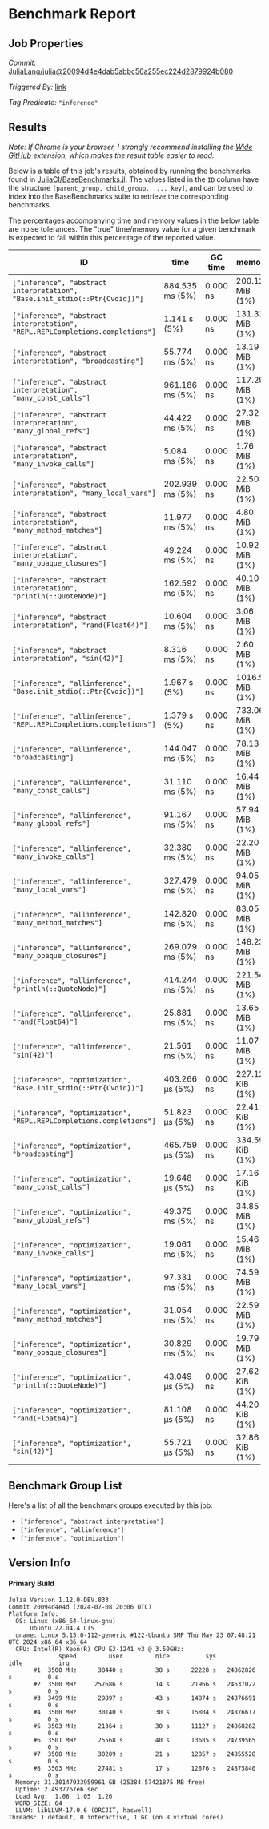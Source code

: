 # Benchmark Report

## Job Properties

*Commit:* [JuliaLang/julia@20094d4e4dab5abbc56a255ec224d2879924b080](https://github.com/JuliaLang/julia/commit/20094d4e4dab5abbc56a255ec224d2879924b080)

*Triggered By:* [link](https://github.com/JuliaLang/julia/pull/55081#issuecomment-2215242793)

*Tag Predicate:* `"inference"`

## Results

*Note: If Chrome is your browser, I strongly recommend installing the [Wide GitHub](https://chrome.google.com/webstore/detail/wide-github/kaalofacklcidaampbokdplbklpeldpj?hl=en)
extension, which makes the result table easier to read.*

Below is a table of this job's results, obtained by running the benchmarks found in
[JuliaCI/BaseBenchmarks.jl](https://github.com/JuliaCI/BaseBenchmarks.jl). The values
listed in the `ID` column have the structure `[parent_group, child_group, ..., key]`,
and can be used to index into the BaseBenchmarks suite to retrieve the corresponding
benchmarks.

The percentages accompanying time and memory values in the below table are noise tolerances. The "true"
time/memory value for a given benchmark is expected to fall within this percentage of the reported value.

| ID | time | GC time | memory | allocations |
|----|------|---------|--------|-------------|
| `["inference", "abstract interpretation", "Base.init_stdio(::Ptr{Cvoid})"]` | 884.535 ms (5%) | 0.000 ns | 200.12 MiB (1%) | 4205088 |
| `["inference", "abstract interpretation", "REPL.REPLCompletions.completions"]` | 1.141 s (5%) | 0.000 ns | 131.31 MiB (1%) | 2811262 |
| `["inference", "abstract interpretation", "broadcasting"]` | 55.774 ms (5%) | 0.000 ns | 13.19 MiB (1%) | 288322 |
| `["inference", "abstract interpretation", "many_const_calls"]` | 961.186 ms (5%) | 0.000 ns | 117.29 MiB (1%) | 2753181 |
| `["inference", "abstract interpretation", "many_global_refs"]` | 44.422 ms (5%) | 0.000 ns | 27.32 MiB (1%) | 679363 |
| `["inference", "abstract interpretation", "many_invoke_calls"]` | 5.084 ms (5%) | 0.000 ns | 1.76 MiB (1%) | 39448 |
| `["inference", "abstract interpretation", "many_local_vars"]` | 202.939 ms (5%) | 0.000 ns | 22.50 MiB (1%) | 507503 |
| `["inference", "abstract interpretation", "many_method_matches"]` | 11.977 ms (5%) | 0.000 ns | 4.80 MiB (1%) | 110041 |
| `["inference", "abstract interpretation", "many_opaque_closures"]` | 49.224 ms (5%) | 0.000 ns | 10.92 MiB (1%) | 251248 |
| `["inference", "abstract interpretation", "println(::QuoteNode)"]` | 162.592 ms (5%) | 0.000 ns | 40.10 MiB (1%) | 842755 |
| `["inference", "abstract interpretation", "rand(Float64)"]` | 10.604 ms (5%) | 0.000 ns | 3.06 MiB (1%) | 67291 |
| `["inference", "abstract interpretation", "sin(42)"]` | 8.316 ms (5%) | 0.000 ns | 2.60 MiB (1%) | 57172 |
| `["inference", "allinference", "Base.init_stdio(::Ptr{Cvoid})"]` | 1.967 s (5%) | 0.000 ns | 1016.53 MiB (1%) | 19604463 |
| `["inference", "allinference", "REPL.REPLCompletions.completions"]` | 1.379 s (5%) | 0.000 ns | 733.06 MiB (1%) | 14292396 |
| `["inference", "allinference", "broadcasting"]` | 144.047 ms (5%) | 0.000 ns | 78.13 MiB (1%) | 1541188 |
| `["inference", "allinference", "many_const_calls"]` | 31.110 ms (5%) | 0.000 ns | 16.44 MiB (1%) | 349017 |
| `["inference", "allinference", "many_global_refs"]` | 91.167 ms (5%) | 0.000 ns | 57.94 MiB (1%) | 1649673 |
| `["inference", "allinference", "many_invoke_calls"]` | 32.380 ms (5%) | 0.000 ns | 22.20 MiB (1%) | 474630 |
| `["inference", "allinference", "many_local_vars"]` | 327.479 ms (5%) | 0.000 ns | 94.05 MiB (1%) | 2245294 |
| `["inference", "allinference", "many_method_matches"]` | 142.820 ms (5%) | 0.000 ns | 83.05 MiB (1%) | 1740906 |
| `["inference", "allinference", "many_opaque_closures"]` | 269.079 ms (5%) | 0.000 ns | 148.23 MiB (1%) | 2904156 |
| `["inference", "allinference", "println(::QuoteNode)"]` | 414.244 ms (5%) | 0.000 ns | 221.54 MiB (1%) | 4336263 |
| `["inference", "allinference", "rand(Float64)"]` | 25.881 ms (5%) | 0.000 ns | 13.65 MiB (1%) | 279588 |
| `["inference", "allinference", "sin(42)"]` | 21.561 ms (5%) | 0.000 ns | 11.07 MiB (1%) | 237272 |
| `["inference", "optimization", "Base.init_stdio(::Ptr{Cvoid})"]` | 403.266 μs (5%) | 0.000 ns | 227.12 KiB (1%) | 4212 |
| `["inference", "optimization", "REPL.REPLCompletions.completions"]` | 51.823 μs (5%) | 0.000 ns | 22.41 KiB (1%) | 452 |
| `["inference", "optimization", "broadcasting"]` | 465.759 μs (5%) | 0.000 ns | 334.59 KiB (1%) | 4995 |
| `["inference", "optimization", "many_const_calls"]` | 19.648 μs (5%) | 0.000 ns | 17.16 KiB (1%) | 355 |
| `["inference", "optimization", "many_global_refs"]` | 49.375 ms (5%) | 0.000 ns | 34.85 MiB (1%) | 1060333 |
| `["inference", "optimization", "many_invoke_calls"]` | 19.061 ms (5%) | 0.000 ns | 15.46 MiB (1%) | 335887 |
| `["inference", "optimization", "many_local_vars"]` | 97.331 ms (5%) | 0.000 ns | 74.59 MiB (1%) | 1797405 |
| `["inference", "optimization", "many_method_matches"]` | 31.054 ms (5%) | 0.000 ns | 22.59 MiB (1%) | 498186 |
| `["inference", "optimization", "many_opaque_closures"]` | 30.829 ms (5%) | 0.000 ns | 19.79 MiB (1%) | 466987 |
| `["inference", "optimization", "println(::QuoteNode)"]` | 43.049 μs (5%) | 0.000 ns | 27.62 KiB (1%) | 569 |
| `["inference", "optimization", "rand(Float64)"]` | 81.108 μs (5%) | 0.000 ns | 44.20 KiB (1%) | 1037 |
| `["inference", "optimization", "sin(42)"]` | 55.721 μs (5%) | 0.000 ns | 32.86 KiB (1%) | 650 |

## Benchmark Group List

Here's a list of all the benchmark groups executed by this job:

- `["inference", "abstract interpretation"]`
- `["inference", "allinference"]`
- `["inference", "optimization"]`

## Version Info

#### Primary Build

```
Julia Version 1.12.0-DEV.833
Commit 20094d4e4d (2024-07-08 20:06 UTC)
Platform Info:
  OS: Linux (x86_64-linux-gnu)
      Ubuntu 22.04.4 LTS
  uname: Linux 5.15.0-112-generic #122-Ubuntu SMP Thu May 23 07:48:21 UTC 2024 x86_64 x86_64
  CPU: Intel(R) Xeon(R) CPU E3-1241 v3 @ 3.50GHz: 
              speed         user         nice          sys         idle          irq
       #1  3500 MHz      38440 s         38 s      22228 s   24862826 s          0 s
       #2  3500 MHz     257686 s         14 s      21966 s   24637022 s          0 s
       #3  3499 MHz      29897 s         43 s      14874 s   24876691 s          0 s
       #4  3500 MHz      30140 s         30 s      15804 s   24876617 s          0 s
       #5  3503 MHz      21364 s         30 s      11127 s   24868262 s          0 s
       #6  3501 MHz      25568 s         40 s      13685 s   24739565 s          0 s
       #7  3500 MHz      30209 s         21 s      12857 s   24855528 s          0 s
       #8  3503 MHz      27481 s         17 s      12876 s   24875840 s          0 s
  Memory: 31.30147933959961 GB (25384.57421875 MB free)
  Uptime: 2.4937767e6 sec
  Load Avg:  1.08  1.05  1.26
  WORD_SIZE: 64
  LLVM: libLLVM-17.0.6 (ORCJIT, haswell)
Threads: 1 default, 0 interactive, 1 GC (on 8 virtual cores)

```
